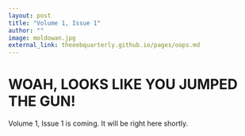 ```yaml
---
layout: post
title: "Volume 1, Issue 1"
author: ""
image: moldowan.jpg
external_link: theeebquarterly.github.io/pages/oops.md
---
```


# WOAH, LOOKS LIKE YOU JUMPED THE GUN!

Volume 1, Issue 1 is coming. It will be right here shortly.
